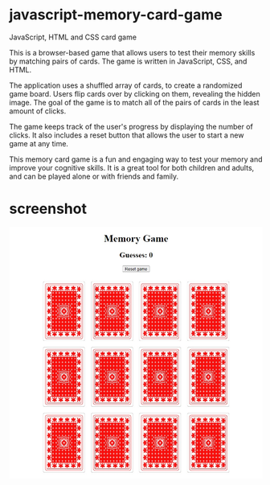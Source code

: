 # javascript-memory-card-game
JavaScript, HTML and CSS card game

This is a browser-based game that allows users to test their memory skills by matching pairs of cards. The game is written in JavaScript, CSS, and HTML.

The application uses a shuffled array of cards, to create a randomized game board. Users flip cards over by clicking on them, revealing the hidden image. The goal of the game is to match all of the pairs of cards in the least amount of clicks.

The game keeps track of the user's progress by displaying the number of clicks. It also includes a reset button that allows the user to start a new game at any time.

This memory card game is a fun and engaging way to test your memory and improve your cognitive skills. It is a great tool for both children and adults, and can be played alone or with friends and family.

# screenshot
<img src="screen.jpg">
